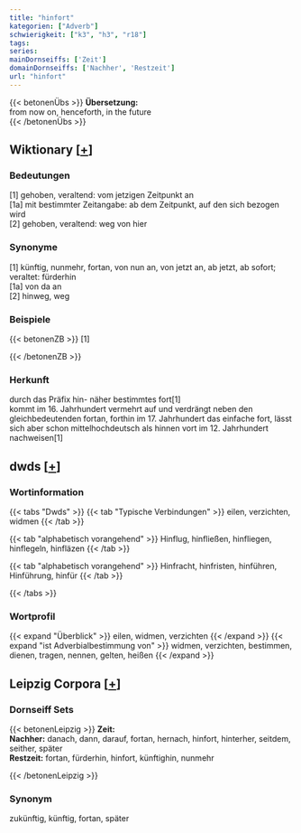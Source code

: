 ```yaml
---
title: "hinfort"
kategorien: ["Adverb"]
schwierigkeit: ["k3", "h3", "r18"]
tags:
series:
mainDornseiffs: ['Zeit']
domainDornseiffs: ['Nachher', 'Restzeit']
url: "hinfort"
---
```


{{< betonenÜbs >}}
**Übersetzung:**  
from now on, henceforth, in the future  
{{< /betonenÜbs >}}

## Wiktionary [[+](https://de.wiktionary.org/wiki/hinfort)]

### Bedeutungen
[1] gehoben, veraltend: vom jetzigen Zeitpunkt an  
[1a] mit bestimmter Zeitangabe: ab dem Zeitpunkt, auf den sich bezogen wird  
[2] gehoben, veraltend: weg von hier  

### Synonyme
[1] künftig, nunmehr, fortan, von nun an, von jetzt an, ab jetzt, ab sofort; veraltet: fürderhin  
[1a] von da an  
[2] hinweg, weg  

### Beispiele
{{< betonenZB >}}
[1]  

{{< /betonenZB >}}
### Herkunft
durch das Präfix hin- näher bestimmtes fort[1]  
kommt im 16. Jahrhundert vermehrt auf und verdrängt neben den gleichbedeutenden fortan, forthin im 17. Jahrhundert das einfache fort, lässt sich aber schon mittelhochdeutsch als hinnen vort im 12. Jahrhundert nachweisen[1]  



## dwds [[+](https://www.dwds.de/wb/hinfort)]

### Wortinformation
{{< tabs "Dwds" >}}
{{< tab "Typische Verbindungen" >}}
eilen, verzichten, widmen
{{< /tab >}}

{{< tab "alphabetisch vorangehend" >}}
Hinflug, hinfließen, hinfliegen, hinflegeln, hinfläzen
{{< /tab >}}

{{< tab "alphabetisch vorangehend" >}}
Hinfracht, hinfristen, hinführen, Hinführung, hinfür
{{< /tab >}}

{{< /tabs >}}

### Wortprofil
{{< expand "Überblick" >}} eilen, widmen, verzichten {{< /expand >}}
{{< expand "ist Adverbialbestimmung von" >}} widmen, verzichten, bestimmen, dienen, tragen, nennen, gelten, heißen {{< /expand >}}

## Leipzig Corpora [[+](https://corpora.uni-leipzig.de/en/res?word=hinfort&corpusId=deu_newscrawl-public_2018)]

### Dornseiff Sets
{{< betonenLeipzig >}}
**Zeit:**  
**Nachher:** danach, dann, darauf, fortan, hernach, hinfort, hinterher, seitdem, seither, später  
**Restzeit:** fortan, fürderhin, hinfort, künftighin, nunmehr  

{{< /betonenLeipzig >}}

### Synonym
zukünftig, künftig, fortan, später

